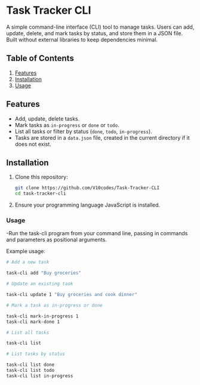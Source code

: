 # Task Tracker CLI

A simple command-line interface (CLI) tool to manage tasks. Users can add, update, delete, and mark tasks by status, and store them in a JSON file. Built without external libraries to keep dependencies minimal.

## Table of Contents

1. [Features](#features)
2. [Installation](#installation)
3. [Usage](#usage)

## Features

- Add, update, delete tasks.
- Mark tasks as `in-progress` or `done` or `todo`.
- List all tasks or filter by status (`done`, `todo`, `in-progress`).
- Tasks are stored in a `data.json` file, created in the current directory if it does not exist.

## Installation

1. Clone this repository:
   ```bash
   git clone https://github.com/V10codes/Task-Tracker-CLI
   cd task-tracker-cli
   ```
2. Ensure your programming language JavaScript is installed.

### Usage

-Run the task-cli program from your command line, passing in commands and parameters as positional arguments.

Example usage:

```bash
# Add a new task

task-cli add "Buy groceries"

# Update an existing task

task-cli update 1 "Buy groceries and cook dinner"

# Mark a task as in-progress or done

task-cli mark-in-progress 1
task-cli mark-done 1

# List all tasks

task-cli list

# List tasks by status

task-cli list done
task-cli list todo
task-cli list in-progress
```
